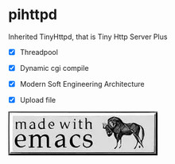# pihttpd
Inherited TinyHttpd, that is Tiny Http Server Plus


- [x] Threadpool
- [x] Dynamic cgi compile
- [x] Modern Soft Engineering Architecture
- [x] Upload file




![Made With Emacs](https://raw.githubusercontent.com/pphboy/pihttpd/main/madewithemacs.webp)

